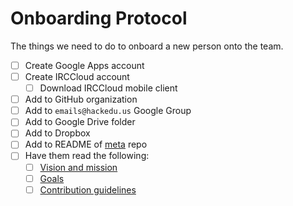 # Onboarding Protocol

The things we need to do to onboard a new person onto the team.

- [ ] Create Google Apps account
- [ ] Create IRCCloud account
  - [ ] Download IRCCloud mobile client
- [ ] Add to GitHub organization
- [ ] Add to `emails@hackedu.us` Google Group
- [ ] Add to Google Drive folder
- [ ] Add to Dropbox
- [ ] Add to README of [meta](https://github.com/hackedu/meta) repo
- [ ] Have them read the following:
  - [ ] [Vision and mission](README.md#vision-and-mission)
  - [ ] [Goals](GOALS.md)
  - [ ] [Contribution guidelines](https://github.com/hackedu/hackedu/blob/master/CONTRIBUTING.md)
